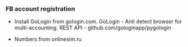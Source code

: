 ### FB account registration

* Install GoLogin from gologin.com. GoLogin - Anti detect browser for multi-accounting. REST API - github.com/gologinapp/pygologin

* Numbers from onlinesim.ru
